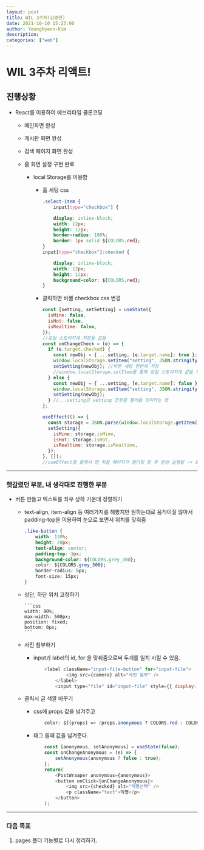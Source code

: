```yaml
---
layout: post
title: WIL 3주차(김영현)
date: 2021-10-10 15:25:00
author: YeongHyeon-Kim
description:
categories: ["web"]
---
```


# WIL 3주차 리액트!

## 진행상황

- React를 이용하여 에브리타임 클론코딩

  - 메인화면 완성
  - 게시판 화면 완성
  - 검색 페이지 화면 완성
  - 홈 화면 설정 구현 완료

    - local Storage를 이용함

      - 홈 세팅 css

        ```css
        .select-item {
            input[type="checkbox"] {

            display: inline-block;
            width: 12px;
            height: 12px;
            border-radius: 100%;
            border: 1px solid ${COLORS.red};
        }
        input[type="checkbox"]:checked {

            display: inline-block;
            width: 12px;
            height: 12px;
            background-color: ${COLORS.red};
        }
        ```

      - 클릭하면 바뀔 checkbox css 변경

        ```javascript
        const [setting, setSetting] = useState({
          isMine: false,
          isHot: false,
          isRealtime: false,
        });
        //로컬 스토리지에 저장될 값들
        const onChangeCheck = (e) => {
          if (e.target.checked) {
            const newObj = { ...setting, [e.target.name]: true };
            window.localStorage.setItem("setting", JSON.stringify(newObj));
            setSetting(newObj); //바뀐 세팅 한번에 저장
            //window.localStorage.setItem를 통해 로컬 스토리지에 값을 저장
          } else {
            const newObj = { ...setting, [e.target.name]: false };
            window.localStorage.setItem("setting", JSON.stringify(newObj));
            setSetting(newObj);
          } //...setting은 setting 전부를 불러올 것이라는 뜻
        };

        useEffect(() => {
          const storage = JSON.parse(window.localStorage.getItem("setting"));
          setSetting({
            isMine: storage.isMine,
            isHot: storage.isHot,
            isRealtime: storage.isRealtime,
          });
        }, []);
        //useEffect를 통해서 맨 처음 페이지가 랜더링 된 후 한번 실행됨 -> 로컬 스토리지에서 현재 값을 가져옴.
        ```

<hr>

### 헷갈렸던 부분, 내 생각대로 진행한 부분

- 버튼 만들고 텍스트를 좌우 상하 가운데 정렬하기

  - text-align, item-align 등 여러가지를 해봤지만 원하는대로 움직이질 않아서padding-top을 이용하여 눈으로 보면서 위치를 맞춰줌

    ```css
    .like-button {
        width: 130%;
        height: 20px;
        text-align: center;
        padding-top: 3px;
        background-color: ${COLORS.grey_300};
        color: ${COLORS.grey_500};
        border-radius: 5px;
        font-size: 15px;
    }
    ```

  - 상단, 하단 위치 고정하기

        ```css
        width: 90%;
        max-width: 500px;
        position: fixed;
        bottom: 0px;
        ```

  - 사진 첨부하기

    - input과 label의 id, for 을 맞춰줌으로써 두개를 일치 시킬 수 있음.

      ```javascript
          <label className="input-file-button" for="input-file">
                  <img src={camera} alt="사진 첨부" />
              </label>
              <input type="file" id="input-file" style={{ display: "none" }} />
      ```

  - 클릭시 글 색깔 바꾸기
    - css에 props 값을 넘겨주고
      ```css
          color: ${(props) => (props.anonymous ? COLORS.red : COLORS.grey_text)};
      ```
    - 태그 쓸때 값을 넘겨준다.
      ```javascript
          const [anonymous, setAnonymous] = useState(false);
          const onChangeAnonymous = (e) => {
              setAnonymous(anonymous ? false : true);
          };
          return(
              <PostWraaper anonymous={anonymous}>
              <button onClick={onChangeAnonymous}>
                  <img src={checked} alt="익명선택" />
                  <p className="text">익명</p>
              </button>
          );
      ```

---

### 다음 목표

1. pages 폴더 기능별로 다시 정리하기.
